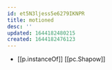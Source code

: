 ```yaml
---
id: et5N3ljess5e6279IKNPR
title: motioned
desc: ''
updated: 1644182480215
created: 1644182476123
---
```


- [[p.instanceOf]] [[pc.Shapow]]
